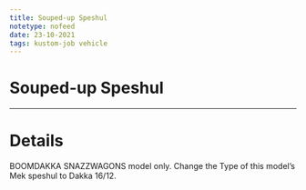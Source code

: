 ```yaml
---
title: Souped-up Speshul
notetype: nofeed
date: 23-10-2021
tags: kustom-job vehicle
---
```


# Souped-up Speshul

---

# Details

BOOMDAKKA SNAZZWAGONS model only. Change the Type of this model’s Mek speshul to Dakka 16/12.